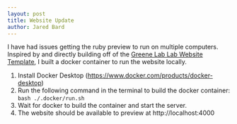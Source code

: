 ```yaml
---
layout: post
title: Website Update
author: Jared Bard
---
```


I have had issues getting the ruby preview to run on multiple computers. Inspired by and directly building off of the [Greene Lab Lab Website Template](https://github.com/greenelab/lab-website-template), I built a docker container to run the website locally.

1. Install Docker Desktop (https://www.docker.com/products/docker-desktop)
2. Run the following command in the terminal to build the docker container:
```bash ./.docker/run.sh```
3. Wait for docker to build the container and start the server.
4. The website should be available to preview at http://localhost:4000